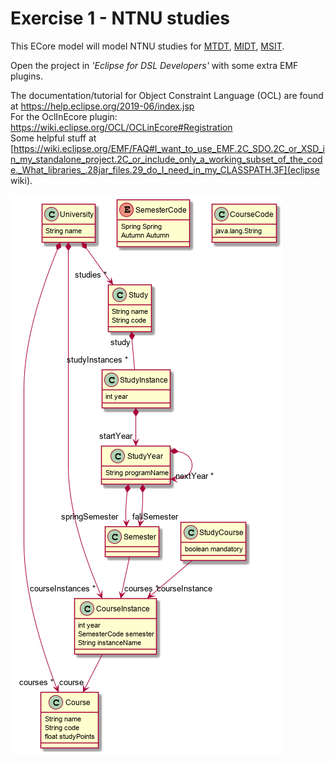 # Exercise 1 - NTNU studies

This ECore model will model NTNU studies for 
[MTDT](https://www.ntnu.no/studier/mtdt/oppbygning#year=2016&programmeCode=MTDT),
[MIDT](https://www.ntnu.no/studier/midt/oppbygning#year=2018&programmeCode=MIDT&dir=MIDTPRU-18),
[MSIT](https://www.ntnu.no/studier/msit/oppbygning#year=2019&programmeCode=MSIT&dir=MSIT-SWE-19).

Open the project in _'Eclipse for DSL Developers'_ with some extra EMF plugins.

The documentation/tutorial for Object Constraint Language (OCL) are found at https://help.eclipse.org/2019-06/index.jsp  
For the OclInEcore plugin: https://wiki.eclipse.org/OCL/OCLinEcore#Registration  
Some helpful stuff at [https://wiki.eclipse.org/EMF/FAQ#I_want_to_use_EMF.2C_SDO.2C_or_XSD_in_my_standalone_project.2C_or_include_only_a_working_subset_of_the_code._What_libraries_.28jar_files.29_do_I_need_in_my_CLASSPATH.3F](eclipse wiki).  


![uml of ecore](docs/studies.ecore.png)
